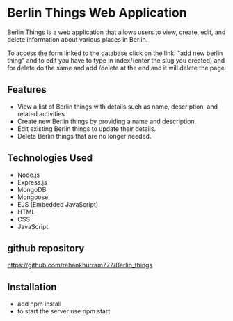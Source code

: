 
# Berlin Things Web Application

Berlin Things is a web application that allows users to view, create, edit, and delete information about various places in Berlin.

To access the form linked to the database click on the link: "add new berlin thing" and to edit you have to type in index/(enter the slug you created) and for delete do the same and add /delete at the end and it will delete the page.

## Features

- View a list of Berlin things with details such as name, description, and related activities.
- Create new Berlin things by providing a name and description.
- Edit existing Berlin things to update their details.
- Delete Berlin things that are no longer needed.

## Technologies Used

- Node.js
- Express.js
- MongoDB
- Mongoose
- EJS (Embedded JavaScript)
- HTML
- CSS
- JavaScript

## github repository

https://github.com/rehankhurram777/Berlin_things

## Installation
- add npm install
- to start the server use npm start